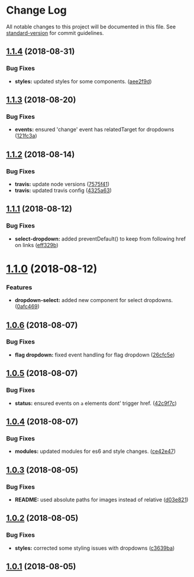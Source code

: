 # Change Log

All notable changes to this project will be documented in this file. See [standard-version](https://github.com/conventional-changelog/standard-version) for commit guidelines.

<a name="1.1.4"></a>
## [1.1.4](https://github.com/PierianDx/pdx-bootstrap/compare/v1.1.3...v1.1.4) (2018-08-31)


### Bug Fixes

* **styles:** updated styles for some components. ([aee2f9d](https://github.com/PierianDx/pdx-bootstrap/commit/aee2f9d))



<a name="1.1.3"></a>
## [1.1.3](https://github.com/PierianDx/pdx-bootstrap/compare/v1.1.2...v1.1.3) (2018-08-20)


### Bug Fixes

* **events:** ensured 'change' event has relatedTarget for dropdowns ([121fc3a](https://github.com/PierianDx/pdx-bootstrap/commit/121fc3a))



<a name="1.1.2"></a>
## [1.1.2](https://github.com/PierianDx/pdx-bootstrap/compare/v1.1.1...v1.1.2) (2018-08-14)


### Bug Fixes

* **travis:** update node versions ([7575f41](https://github.com/PierianDx/pdx-bootstrap/commit/7575f41))
* **travis:** updated travis config ([4325a63](https://github.com/PierianDx/pdx-bootstrap/commit/4325a63))



<a name="1.1.1"></a>
## [1.1.1](https://github.com/PierianDx/pdx-bootstrap/compare/v1.1.0...v1.1.1) (2018-08-12)


### Bug Fixes

* **select-dropdown:** added preventDefault() to keep from following href on links ([eff329b](https://github.com/PierianDx/pdx-bootstrap/commit/eff329b))



<a name="1.1.0"></a>
# [1.1.0](https://github.com/PierianDx/pdx-bootstrap/compare/v1.0.6...v1.1.0) (2018-08-12)


### Features

* **dropdown-select:** added new component for select dropdowns. ([0afc469](https://github.com/PierianDx/pdx-bootstrap/commit/0afc469))



<a name="1.0.6"></a>
## [1.0.6](https://github.com/PierianDx/pdx-bootstrap/compare/v1.0.5...v1.0.6) (2018-08-07)


### Bug Fixes

* **flag dropdown:** fixed event handling for flag dropdown ([26cfc5e](https://github.com/PierianDx/pdx-bootstrap/commit/26cfc5e))



<a name="1.0.5"></a>
## [1.0.5](https://github.com/PierianDx/pdx-bootstrap/compare/v1.0.4...v1.0.5) (2018-08-07)


### Bug Fixes

* **status:** ensured events on `a` elements dont' trigger href. ([42c9f7c](https://github.com/PierianDx/pdx-bootstrap/commit/42c9f7c))



<a name="1.0.4"></a>
## [1.0.4](https://github.com/PierianDx/pdx-bootstrap/compare/v1.0.3...v1.0.4) (2018-08-07)


### Bug Fixes

* **modules:** updated modules for es6 and style changes. ([ce42e47](https://github.com/PierianDx/pdx-bootstrap/commit/ce42e47))



<a name="1.0.3"></a>
## [1.0.3](https://github.com/PierianDx/pdx-bootstrap/compare/v1.0.2...v1.0.3) (2018-08-05)


### Bug Fixes

* **README:** used absolute paths for images instead of relative ([d03e821](https://github.com/PierianDx/pdx-bootstrap/commit/d03e821))



<a name="1.0.2"></a>
## [1.0.2](https://github.com/PierianDx/pdx-bootstrap/compare/v1.0.1...v1.0.2) (2018-08-05)


### Bug Fixes

* **styles:** corrected some styling issues with dropdowns ([c3639ba](https://github.com/PierianDx/pdx-bootstrap/commit/c3639ba))



<a name="1.0.1"></a>
## [1.0.1](https://github.com/PierianDx/pdx-bootstrap/compare/v1.0.0...v1.0.1) (2018-08-05)
